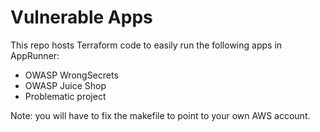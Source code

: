 # Vulnerable Apps

This repo hosts Terraform code to easily run the following apps in AppRunner:

- OWASP WrongSecrets
- OWASP Juice Shop
- Problematic project

Note: you will have to fix the makefile to point to your own AWS account.
